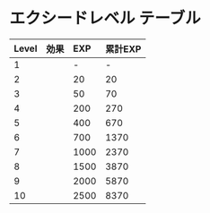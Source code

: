 # エクシードレベル テーブル

|Level|効果|EXP|累計EXP|
|:--|:--|:--|:--|
|1||-|-|
|2||20|20|
|3||50|70|
|4||200|270|
|5||400|670|
|6||700|1370|
|7||1000|2370|
|8||1500|3870|
|9||2000|5870|
|10||2500|8370|